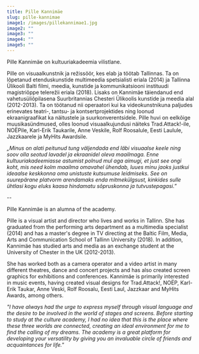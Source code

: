 ```yaml
---
title: Pille Kannimäe
slug: pille-kannimae
image1: /images/pillekannimae1.jpg
image2: ""
image3: ""
image4: ""
image5: ""
---
```


Pille Kannimäe on kultuuriakadeemia vilistlane.

Pille on visuaalkunstnik ja režissöör, kes elab ja töötab Tallinnas. Ta on lõpetanud etenduskunstide multimeedia spetsialisti eriala (2014) ja Tallinna Ülikooli Balti filmi, meedia, kunstide ja kommunikatsiooni instituudi magistriõppe telerežii eriala (2018). Lisaks on Kannimäe täiendanud end vahetusüliõpilasena Suurbritannias Chesteri Ülikoolis kunstide ja meedia alal (2012-2013). Ta on töötanud nii operaatori kui ka videokunstnikuna paljudes erinevates teatri-, tantsu- ja kontsertprojektides ning loonud ekraanigraafikat ka näitustele ja suurkonverentsidele. Pille huvi on eelkõige muusikasündmused, olles loonud visuaalkujundusi näiteks Trad.Attack!-ile, NOËPile, Karl-Erik Taukarile, Anne Veskile, Rolf Roosalule, Eesti Laulule, Jazzkaarele ja MyHits Awardsile.

_„Minus on alati peitunud tung väljendada end läbi visuaalse keele ning soov olla seotud lavadel ja ekraanidel oleva maailmaga. Enne kultuuriakadeemiasse astumist polnud mul aga aimugi, et just see ongi koht, mis need kolm maailma omavahel ühendab, luues minu jaoks justkui ideaalse keskkonna oma unistuste kutsumuse leidmiseks. See on suurepärane platvorm arendamaks enda mitmekülgsust, kinkides sulle ühtlasi kogu eluks kaasa hindamatu sõpruskonna ja tutvustepagasi.”_

--

Pille Kannimäe is an alumna of the academy.

Pille is a visual artist and director who lives and works in Tallinn. She has graduated from the performing arts department as a multimedia specialist (2014) and has a master's degree in TV directing at the Baltic Film, Media, Arts and Communication School of Tallinn University (2018). In addition, Kannimäe has studied arts and media as an exchange student at the University of Chester in the UK (2012-2013).

She has worked both as a camera operator and a video artist in many different theatres, dance and concert projects and has also created screen graphics for exhibitions and conferences. Kannimäe is primarily interested in music events, having created visual designs for Trad.Attack!, NOËP, Karl-Erik Taukar, Anne Veski, Rolf Roosalu, Eesti Laul, Jazzkaar and MyHits Awards, among others.

_"I have always had the urge to express myself through visual language and the desire to be involved in the world of stages and screens. Before starting to study at the culture academy, I had no idea that this is the place where these three worlds are connected, creating an ideal environment for me to find the calling of my dreams. The academy is a great platform for developing your versatility by giving you an invaluable circle of friends and acquaintances for life."_
